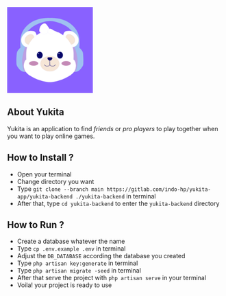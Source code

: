 <kbd align="center">
  <a href="https://yoshi.kulayuki.com/" target="_blank">
    <img src="./public/assets/images/brand_icons/512x512.png" width="200" alt="Yukita">
  </a>
</kbd>

## About Yukita

Yukita is an application to find _friends_ or _pro players_ to play together when you want to play online games.


## How to Install ?
- Open your terminal
- Change directory you want
- Type ```git clone --branch main https://gitlab.com/indo-hp/yukita-app/yukita-backend ./yukita-backend``` in terminal
- After that, type ```cd yukita-backend``` to enter the ```yukita-backend``` directory

## How to Run ?
- Create a database whatever the name
- Type ```cp .env.example .env``` in terminal
- Adjust the ```DB_DATABASE``` according the database you created 
- Type ```php artisan key:generate``` in terminal
- Type ```php artisan migrate -seed``` in terminal
- After that serve the project with ```php artisan serve``` in your terminal
- Voila! your project is ready to use